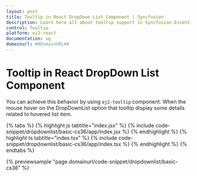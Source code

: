 ```yaml
---
layout: post
title: Tooltip in React DropDown List Component | Syncfusion
description: Learn here all about tooltip support in Syncfusion Essential React DropDown List component, it's elements and more.
control: Tooltip 
platform: ej2-react
documentation: ug
domainurl: ##DomainURL##
---
```


# Tooltip in React DropDown List Component

You can achieve this behavior by using `ej2-tooltip` component. When the mouse hover on the DropDownList option that tooltip display some details related to hovered list item.

{% tabs %}
{% highlight js tabtitle="index.jsx" %}
{% include code-snippet/dropdownlist/basic-cs36/app/index.jsx %}
{% endhighlight %}
{% highlight ts tabtitle="index.tsx" %}
{% include code-snippet/dropdownlist/basic-cs36/app/index.tsx %}
{% endhighlight %}
{% endtabs %}

 {% previewsample "page.domainurl/code-snippet/dropdownlist/basic-cs36" %}
